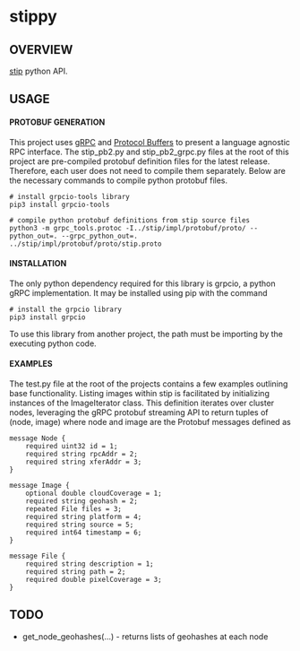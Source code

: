 # stippy
## OVERVIEW
[stip](https://github.com/hamersaw/stip) python API.

## USAGE
#### PROTOBUF GENERATION
This project uses [gRPC](https://grpc.io/) and [Protocol Buffers](https://developers.google.com/protocol-buffers/) to present a language agnostic RPC interface. The stip_pb2.py and stip_pb2_grpc.py files at the root of this project are pre-compiled protobuf definition files for the latest release. Therefore, each user does not need to compile them separately. Below are the necessary commands to compile python protobuf files.

    # install grpcio-tools library
    pip3 install grpcio-tools

    # compile python protobuf definitions from stip source files
    python3 -m grpc_tools.protoc -I../stip/impl/protobuf/proto/ --python_out=. --grpc_python_out=. ../stip/impl/protobuf/proto/stip.proto
#### INSTALLATION
The only python dependency required for this library is grpcio, a python gRPC implementation. It may be installed using pip with the command

    # install the grpcio library
    pip3 install grpcio

To use this library from another project, the path must be importing by the executing python code.
#### EXAMPLES
The test.py file at the root of the projects contains a few examples outlining base functionality. Listing images within stip is facilitated by initializing instances of the ImageIterator class. This definition iterates over cluster nodes, leveraging the gRPC protobuf streaming API to return tuples of (node, image) where node and image are the Protobuf messages defined as

    message Node {
        required uint32 id = 1;
        required string rpcAddr = 2;
        required string xferAddr = 3;
    }

    message Image {
        optional double cloudCoverage = 1;
        required string geohash = 2;
        repeated File files = 3;
        required string platform = 4;
        required string source = 5;
        required int64 timestamp = 6;
    }

    message File {
        required string description = 1;
        required string path = 2;
        required double pixelCoverage = 3;
    }

## TODO
- get_node_geohashes(...) - returns lists of geohashes at each node
